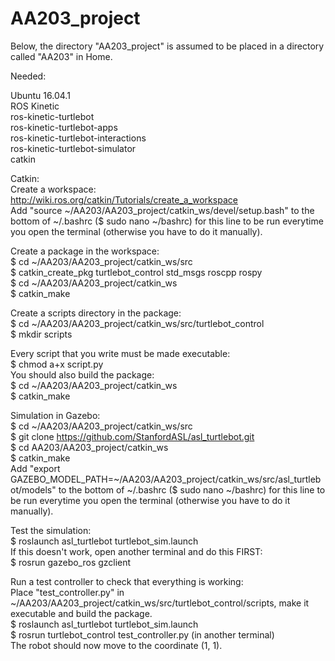 # AA203_project

Below, the directory "AA203_project" is assumed to be placed in a directory called "AA203" in Home.  

Needed:  

Ubuntu 16.04.1  
ROS Kinetic  
ros-kinetic-turtlebot  
ros-kinetic-turtlebot-apps  
ros-kinetic-turtlebot-interactions  
ros-kinetic-turtlebot-simulator  
catkin

Catkin:  
Create a workspace:  
http://wiki.ros.org/catkin/Tutorials/create_a_workspace  
Add "source ~/AA203/AA203_project/catkin_ws/devel/setup.bash" to the bottom of ~/.bashrc ($ sudo nano ~/bashrc) for this line to be run everytime you open the terminal (otherwise you have to do it manually).  

Create a package in the workspace:  
$ cd ~/AA203/AA203_project/catkin_ws/src  
$ catkin_create_pkg turtlebot_control std_msgs roscpp rospy  
$ cd ~/AA203/AA203_project/catkin_ws  
$ catkin_make   

Create a scripts directory in the package:  
$ cd ~/AA203/AA203_project/catkin_ws/src/turtlebot_control  
$ mkdir scripts  

Every script that you write must be made executable:  
$ chmod a+x script.py    
You should also build the package:  
$ cd ~/AA203/AA203_project/catkin_ws  
$ catkin_make  

Simulation in Gazebo:  
$ cd ~/AA203/AA203_project/catkin_ws/src  
$ git clone https://github.com/StanfordASL/asl_turtlebot.git  
$ cd AA203/AA203_project/catkin_ws    
$ catkin_make  
Add "export GAZEBO_MODEL_PATH=~/AA203/AA203_project/catkin_ws/src/asl_turtlebot/models" to the bottom of ~/.bashrc ($ sudo nano ~/bashrc) for this line to be run everytime you open the terminal (otherwise you have to do it manually).  

Test the simulation:  
$ roslaunch asl_turtlebot turtlebot_sim.launch  
If this doesn't work, open another terminal and do this FIRST:  
$ rosrun gazebo_ros gzclient  

Run a test controller to check that everything is working:  
Place "test_controller.py" in ~/AA203/AA203_project/catkin_ws/src/turtlebot_control/scripts, make it executable and build the package.  
$ roslaunch asl_turtlebot turtlebot_sim.launch  
$ rosrun turtlebot_control test_controller.py (in another terminal)  
The robot should now move to the coordinate (1, 1).    
